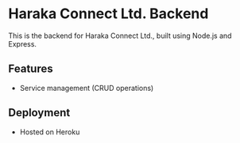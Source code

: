 # Haraka Connect Ltd. Backend

This is the backend for Haraka Connect Ltd., built using Node.js and Express.

## Features
- Service management (CRUD operations)

## Deployment
- Hosted on Heroku